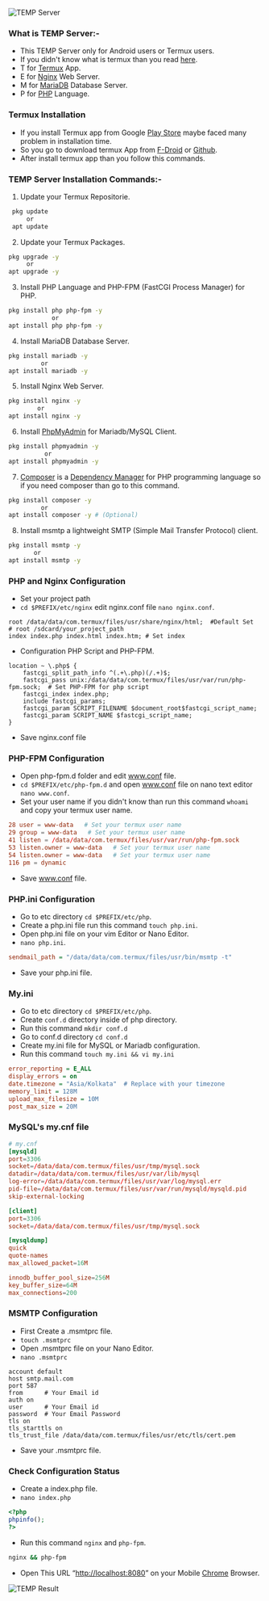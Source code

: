 ![TEMP Server](./temp.png)

### What is TEMP Server:-
* This TEMP Server only for Android users or Termux users.
* If you didn't know what is termux than you read [here](https://en.m.wikipedia.org/wiki/Termux).
* T for [Termux](https://termux.dev) App.
* E for [Nginx](https://www.nginx.com) Web Server.
* M for [MariaDB](https://mariadb.com) Database Server.
* P for [PHP](https://www.php.net) Language.

### Termux Installation 
* If you install Termux app from Google [Play Store](https://play.google.com/store/apps/details?id=com.termux) maybe faced many problem in installation time.
* So you go to download termux App from [F-Droid](https://f-droid.org/repo/com.termux_118.apk) or [Github](https://github.com/termux/termux-app/releases/download/v0.118.0/termux-app_v0.118.0+github-debug_universal.apk).
* After install termux app than you follow this commands.

### TEMP Server Installation Commands:-
1. Update your Termux Repositorie.

```bash
 pkg update
     or
 apt update
```
2. Update your Termux Packages.

```bash
pkg upgrade -y 
     or
apt upgrade -y
```
3. Install PHP Language and PHP-FPM (FastCGI Process Manager) for PHP.

```bash
pkg install php php-fpm -y
            or
apt install php php-fpm -y
```

4. Install MariaDB Database Server.

```bash
pkg install mariadb -y
         or
apt install mariadb -y
```

5. Install Nginx Web Server.

```bash
pkg install nginx -y
        or
apt install nginx -y
```

6. Install [PhpMyAdmin](https://www.phpmyadmin.net) for Mariadb/MySQL Client.

```bash
pkg install phpmyadmin -y
          or
apt install phpmyadmin -y
```
7. [Composer](https://getcomposer.org) is a [Dependency Manager](https://packagist.org) for PHP programming language so if you need composer than go to this command.

```bash
pkg install composer -y
         or
apt install composer -y # (Optional)

```
8. Install msmtp a lightweight SMTP (Simple Mail Transfer Protocol) client.

```bash
pkg install msmtp -y
       or 
apt install msmtp -y
```

### PHP and Nginx Configuration
* Set your project path
* `cd $PREFIX/etc/nginx` edit nginx.conf file `nano nginx.conf`.
```nginx
root /data/data/com.termux/files/usr/share/nginx/html;  #Default Set
# root /sdcard/your_project_path
index index.php index.html index.htm; # Set index
```
* Configuration PHP Script and PHP-FPM.

```nginx
location ~ \.php$ {
    fastcgi_split_path_info ^(.+\.php)(/.+)$;
    fastcgi_pass unix:/data/data/com.termux/files/usr/var/run/php-fpm.sock;  # Set PHP-FPM for php script
    fastcgi_index index.php;
    include fastcgi_params;
    fastcgi_param SCRIPT_FILENAME $document_root$fastcgi_script_name;
    fastcgi_param SCRIPT_NAME $fastcgi_script_name;
}
```
* Save nginx.conf file

### PHP-FPM Configuration
* Open php-fpm.d folder and edit www.conf file.
* `cd $PREFIX/etc/php-fpm.d` and open www.conf file on nano text editor `nano www.conf`.
* Set your user name if you didn't know than run this command `whoami` and copy your termux user name.
```cnf
28 user = www-data   # Set your termux user name
29 group = www-data   # Set your termux user name
41 listen = /data/data/com.termux/files/usr/var/run/php-fpm.sock
53 listen.owner = www-data   # Set your termux user name
54 listen.owner = www-data   # Set your termux user name
116 pm = dynamic
```
* Save www.conf file.

### PHP.ini Configuration
* Go to etc directory `cd $PREFIX/etc/php`.
* Create a php.ini file run this command `touch php.ini`.
* Open php.ini file on your vim Editor or Nano Editor.
* `nano php.ini`.
```ini
sendmail_path = "/data/data/com.termux/files/usr/bin/msmtp -t"
```
* Save your php.ini file.

### My.ini
* Go to etc directory `cd $PREFIX/etc/php`.
* Create `conf.d` directory inside of php directory.
* Run this command `mkdir conf.d`
* Go to conf.d directory `cd conf.d`
* Create my.ini file for MySQL or Mariadb configuration.
* Run this command `touch my.ini && vi my.ini`
```ini
error_reporting = E_ALL
display_errors = on
date.timezone = "Asia/Kolkata"  # Replace with your timezone
memory_limit = 128M
upload_max_filesize = 10M
post_max_size = 20M 
```

### MySQL's my.cnf file

```cnf
# my.cnf
[mysqld]
port=3306
socket=/data/data/com.termux/files/usr/tmp/mysql.sock
datadir=/data/data/com.termux/files/usr/var/lib/mysql
log-error=/data/data/com.termux/files/usr/var/log/mysql.err
pid-file=/data/data/com.termux/files/usr/var/run/mysqld/mysqld.pid
skip-external-locking

[client]
port=3306
socket=/data/data/com.termux/files/usr/tmp/mysql.sock

[mysqldump]
quick
quote-names
max_allowed_packet=16M

innodb_buffer_pool_size=256M
key_buffer_size=64M
max_connections=200
```

### MSMTP Configuration
* First Create a .msmtprc file.
* `touch .msmtprc`
* Open .msmtprc file on your Nano Editor.
* `nano .msmtprc`

```bashrc
account default
host smtp.mail.com
port 587
from      # Your Email id
auth on
user      # Your Email id
password  # Your Email Password
tls on
tls_starttls on
tls_trust_file /data/data/com.termux/files/usr/etc/tls/cert.pem
```
* Save your .msmtprc file.

### Check Configuration Status
* Create a index.php file.
* `nano index.php`
```php
<?php
phpinfo();
?>
```
* Run this command `nginx` and `php-fpm`. 

```bash
nginx && php-fpm
```

* Open This URL  “[http://localhost:8080](http://localhost:8080)” on your Mobile [Chrome](https://play.google.com/store/apps/details?id=com.android.chrome) Browser.

![TEMP Result](./temp.jpg)
